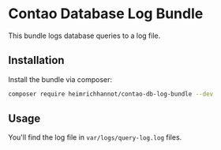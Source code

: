# Contao Database Log Bundle

This bundle logs database queries to a log file. 

## Installation

Install the bundle via composer:

```bash
composer require heimrichhannot/contao-db-log-bundle --dev
```

## Usage

You'll find the log file in `var/logs/query-log.log` files.